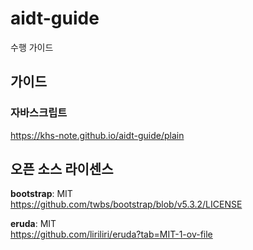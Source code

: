 # aidt-guide
수행 가이드

## 가이드

### 자바스크립트
https://khs-note.github.io/aidt-guide/plain

## 오픈 소스 라이센스

**bootstrap**: MIT<br>
https://github.com/twbs/bootstrap/blob/v5.3.2/LICENSE

**eruda**: MIT<br>
https://github.com/liriliri/eruda?tab=MIT-1-ov-file
